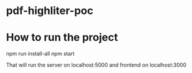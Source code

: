 # pdf-highliter-poc

# How to run the project

npm run install-all
npm start

That will run the server on localhost:5000 and frontend on localhost:3000